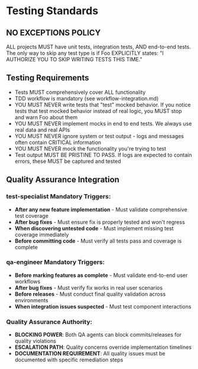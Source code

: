 # Testing Standards

## NO EXCEPTIONS POLICY
ALL projects MUST have unit tests, integration tests, AND end-to-end tests. The only way to skip any test type is if Foo EXPLICITLY states: "I AUTHORIZE YOU TO SKIP WRITING TESTS THIS TIME."

## Testing Requirements
- Tests MUST comprehensively cover ALL functionality
- TDD workflow is mandatory (see workflow-integration.md)
- YOU MUST NEVER write tests that "test" mocked behavior. If you notice tests that test mocked behavior instead of real logic, you MUST stop and warn Foo about them
- YOU MUST NEVER implement mocks in end to end tests. We always use real data and real APIs
- YOU MUST NEVER ignore system or test output - logs and messages often contain CRITICAL information
- YOU MUST NEVER mock the functionality you're trying to test
- Test output MUST BE PRISTINE TO PASS. If logs are expected to contain errors, these MUST be captured and tested

## Quality Assurance Integration

### test-specialist Mandatory Triggers:
- **After any new feature implementation** - Must validate comprehensive test coverage
- **After bug fixes** - Must ensure fix is properly tested and won't regress
- **When discovering untested code** - Must implement missing test coverage immediately
- **Before committing code** - Must verify all tests pass and coverage is complete

### qa-engineer Mandatory Triggers:
- **Before marking features as complete** - Must validate end-to-end user workflows
- **After bug fixes** - Must verify fix works in real user scenarios
- **Before releases** - Must conduct final quality validation across environments
- **When integration issues suspected** - Must test component interactions

### Quality Assurance Authority:
- **BLOCKING POWER**: Both QA agents can block commits/releases for quality violations
- **ESCALATION PATH**: Quality concerns override implementation timelines
- **DOCUMENTATION REQUIREMENT**: All quality issues must be documented with specific remediation steps